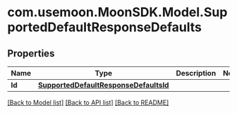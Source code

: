 # com.usemoon.MoonSDK.Model.SupportedDefaultResponseDefaults

## Properties

| Name   | Type                                                                            | Description | Notes |
| ------ | ------------------------------------------------------------------------------- | ----------- | ----- |
| **Id** | [**SupportedDefaultResponseDefaultsId**](supporteddefaultresponsedefaultsid.md) |             |       |

[\[Back to Model list\]](./#documentation-for-models) [\[Back to API list\]](./#documentation-for-api-endpoints) [\[Back to README\]](./)
